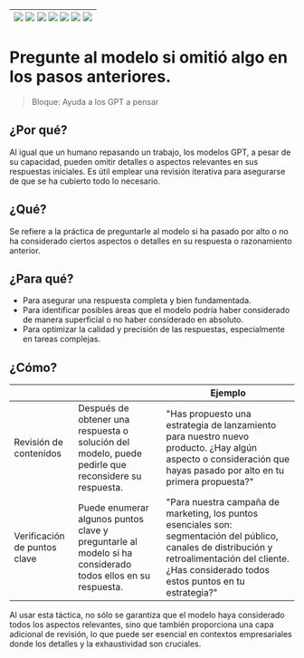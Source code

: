 <div align=right>

|[![](https://img.shields.io/badge/-Inicio-FFF?style=flat&logo=Emlakjet&logoColor=black)](/README.md) [![](https://img.shields.io/badge/-Introducción-FFF?style=flat)](/documentos/intro.md) [![](https://img.shields.io/badge/-Panorámica-FFF?style=flat)](/documentos/panorámica.md) [![](https://img.shields.io/badge/-Prompts-FFF?style=flat)](/documentos/prompts/README.md) [![](https://img.shields.io/badge/-Ingeniería_de_prompts-FFF?style=flat)](/documentos/ingenieriaDePrompts/README.md) [![](https://img.shields.io/badge/-Patrones-FFF?style=flat)](/documentos/ingenieriaDePrompts/patrones/README.md) [![](https://img.shields.io/badge/-casos_de_uso-FFF?style=flat)](/documentos/casosDeUso/README.md)|
|-|

</div>

# Pregunte al modelo si omitió algo en los pasos anteriores.

> Bloque: Ayuda a los GPT a pensar

## ¿Por qué?

Al igual que un humano repasando un trabajo, los modelos GPT, a pesar de su capacidad, pueden omitir detalles o aspectos relevantes en sus respuestas iniciales. Es útil emplear una revisión iterativa para asegurarse de que se ha cubierto todo lo necesario.

## ¿Qué?

Se refiere a la práctica de preguntarle al modelo si ha pasado por alto o no ha considerado ciertos aspectos o detalles en su respuesta o razonamiento anterior.

## ¿Para qué?

- Para asegurar una respuesta completa y bien fundamentada.
- Para identificar posibles áreas que el modelo podría haber considerado de manera superficial o no haber considerado en absoluto.
- Para optimizar la calidad y precisión de las respuestas, especialmente en tareas complejas.

## ¿Cómo?

|||Ejemplo|
|-|-|-|
Revisión de contenidos|Después de obtener una respuesta o solución del modelo, puede pedirle que reconsidere su respuesta.|"Has propuesto una estrategia de lanzamiento para nuestro nuevo producto. ¿Hay algún aspecto o consideración que hayas pasado por alto en tu primera propuesta?"
Verificación de puntos clave|Puede enumerar algunos puntos clave y preguntarle al modelo si ha considerado todos ellos en su respuesta.|"Para nuestra campaña de marketing, los puntos esenciales son: segmentación del público, canales de distribución y retroalimentación del cliente. ¿Has considerado todos estos puntos en tu estrategia?"

Al usar esta táctica, no sólo se garantiza que el modelo haya considerado todos los aspectos relevantes, sino que también proporciona una capa adicional de revisión, lo que puede ser esencial en contextos empresariales donde los detalles y la exhaustividad son cruciales.
